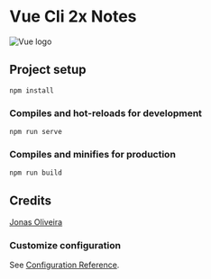 # Vue Cli 2x Notes

<img alt="Vue logo" src="@/assets/logo.png">

## Project setup
```
npm install
```

### Compiles and hot-reloads for development
```
npm run serve
```

### Compiles and minifies for production
```
npm run build
```
## Credits

[Jonas Oliveira](https://github.com/jonasnapoles) 

### Customize configuration
See [Configuration Reference](https://cli.vuejs.org/config/).




